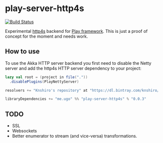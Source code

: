 # play-server-http4s

[![Build Status](https://travis-ci.org/knshiro/play-server-http4s.svg)](https://travis-ci.org/knshiro/play-server-http4s)

Experimental [http4s](http://http4s.org/) backend for [Play framework](https://www.playframework.com/).
This is just a proof of concept for the moment and needs work.

## How to use
To use the Akka HTTP server backend you first need to disable the Netty server and add the http4s HTTP server dependency to your project:

```scala
lazy val root = (project in file("."))
  .disablePlugins(PlayNettyServer)

resolvers += "Knshiro's repository" at "https://dl.bintray.com/knshiro/maven"

libraryDependencies += "me.ugo" %% "play-server-http4s" % "0.0.3"
```

## TODO

- SSL
- Websockets
- Better enumerator to stream (and vice-versa) transformations.
